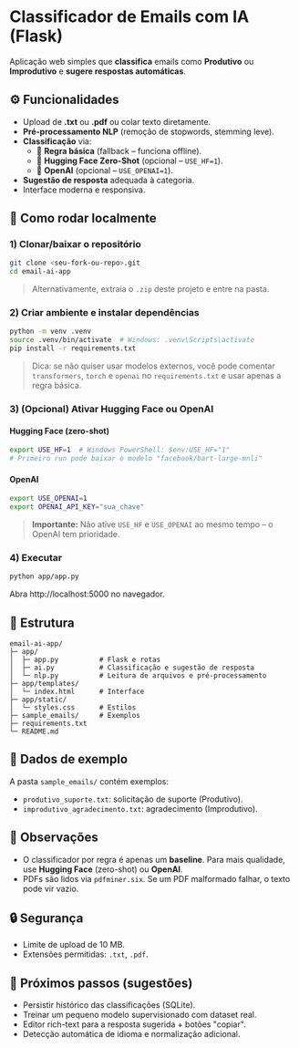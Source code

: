 # Classificador de Emails com IA (Flask)

Aplicação web simples que **classifica** emails como **Produtivo** ou **Improdutivo** e **sugere respostas automáticas**.

## ⚙️ Funcionalidades
- Upload de **.txt** ou **.pdf** ou colar texto diretamente.
- **Pré-processamento NLP** (remoção de stopwords, stemming leve).
- **Classificação** via:
  - 🔸 **Regra básica** (fallback – funciona offline).
  - 🔹 **Hugging Face Zero-Shot** (opcional – `USE_HF=1`).
  - 🔹 **OpenAI** (opcional – `USE_OPENAI=1`).
- **Sugestão de resposta** adequada à categoria.
- Interface moderna e responsiva.

## 🚀 Como rodar localmente
### 1) Clonar/baixar o repositório
```bash
git clone <seu-fork-ou-repo>.git
cd email-ai-app
```

> Alternativamente, extraia o `.zip` deste projeto e entre na pasta.

### 2) Criar ambiente e instalar dependências
```bash
python -m venv .venv
source .venv/bin/activate  # Windows: .venv\Scripts\activate
pip install -r requirements.txt
```

> Dica: se não quiser usar modelos externos, você pode comentar `transformers`, `torch` e `openai` no `requirements.txt` e usar apenas a regra básica.

### 3) (Opcional) Ativar Hugging Face ou OpenAI
#### Hugging Face (zero-shot)
```bash
export USE_HF=1  # Windows PowerShell: $env:USE_HF="1"
# Primeiro run pode baixar o modelo "facebook/bart-large-mnli"
```

#### OpenAI
```bash
export USE_OPENAI=1
export OPENAI_API_KEY="sua_chave"
```

> **Importante:** Não ative `USE_HF` e `USE_OPENAI` ao mesmo tempo – o OpenAI tem prioridade.

### 4) Executar
```bash
python app/app.py
```
Abra http://localhost:5000 no navegador.

## 📂 Estrutura
```
email-ai-app/
├─ app/
│  ├─ app.py          # Flask e rotas
│  ├─ ai.py           # Classificação e sugestão de resposta
│  └─ nlp.py          # Leitura de arquivos e pré-processamento
├─ app/templates/
│  └─ index.html      # Interface
├─ app/static/
│  └─ styles.css      # Estilos
├─ sample_emails/     # Exemplos
├─ requirements.txt
└─ README.md
```

## 🧪 Dados de exemplo
A pasta `sample_emails/` contém exemplos:
- `produtivo_suporte.txt`: solicitação de suporte (Produtivo).
- `improdutivo_agradecimento.txt`: agradecimento (Improdutivo).

## 📝 Observações
- O classificador por regra é apenas um **baseline**. Para mais qualidade, use **Hugging Face** (zero-shot) ou **OpenAI**.
- PDFs são lidos via `pdfminer.six`. Se um PDF malformado falhar, o texto pode vir vazio.

## 🔒 Segurança
- Limite de upload de 10 MB.
- Extensões permitidas: `.txt`, `.pdf`.

## 🧰 Próximos passos (sugestões)
- Persistir histórico das classificações (SQLite).
- Treinar um pequeno modelo supervisionado com dataset real.
- Editor rich-text para a resposta sugerida + botões "copiar".
- Detecção automática de idioma e normalização adicional.
